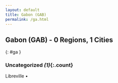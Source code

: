 ```yaml
---
layout: default
title: Gabon (GAB)
permalink: /ga.html
---
```



## Gabon (GAB) - 0 Regions, 1 Cities
{: #ga }





### Uncategorized _(1)_{:.count}


Libreville  •


 
